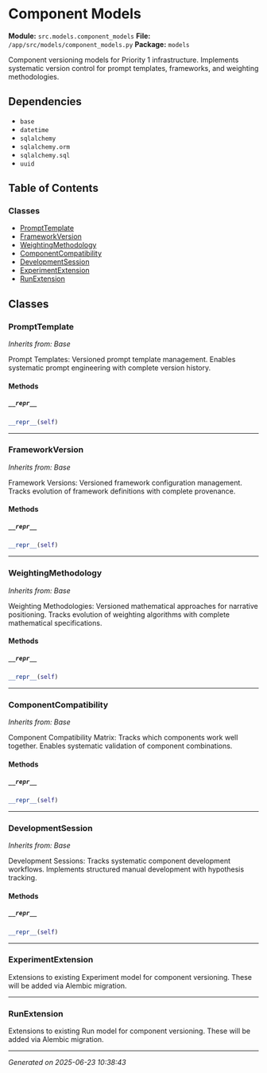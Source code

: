 # Component Models

**Module:** `src.models.component_models`
**File:** `/app/src/models/component_models.py`
**Package:** `models`

Component versioning models for Priority 1 infrastructure.
Implements systematic version control for prompt templates, frameworks, and weighting methodologies.

## Dependencies

- `base`
- `datetime`
- `sqlalchemy`
- `sqlalchemy.orm`
- `sqlalchemy.sql`
- `uuid`

## Table of Contents

### Classes
- [PromptTemplate](#prompttemplate)
- [FrameworkVersion](#frameworkversion)
- [WeightingMethodology](#weightingmethodology)
- [ComponentCompatibility](#componentcompatibility)
- [DevelopmentSession](#developmentsession)
- [ExperimentExtension](#experimentextension)
- [RunExtension](#runextension)

## Classes

### PromptTemplate
*Inherits from: Base*

Prompt Templates: Versioned prompt template management.
Enables systematic prompt engineering with complete version history.

#### Methods

##### `__repr__`
```python
__repr__(self)
```

---

### FrameworkVersion
*Inherits from: Base*

Framework Versions: Versioned framework configuration management.
Tracks evolution of framework definitions with complete provenance.

#### Methods

##### `__repr__`
```python
__repr__(self)
```

---

### WeightingMethodology
*Inherits from: Base*

Weighting Methodologies: Versioned mathematical approaches for narrative positioning.
Tracks evolution of weighting algorithms with complete mathematical specifications.

#### Methods

##### `__repr__`
```python
__repr__(self)
```

---

### ComponentCompatibility
*Inherits from: Base*

Component Compatibility Matrix: Tracks which components work well together.
Enables systematic validation of component combinations.

#### Methods

##### `__repr__`
```python
__repr__(self)
```

---

### DevelopmentSession
*Inherits from: Base*

Development Sessions: Tracks systematic component development workflows.
Implements structured manual development with hypothesis tracking.

#### Methods

##### `__repr__`
```python
__repr__(self)
```

---

### ExperimentExtension

Extensions to existing Experiment model for component versioning.
These will be added via Alembic migration.

---

### RunExtension

Extensions to existing Run model for component versioning.
These will be added via Alembic migration.

---

*Generated on 2025-06-23 10:38:43*